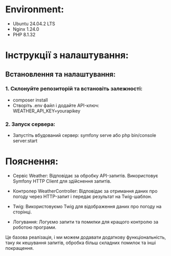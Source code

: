 # Environment:
* Ubuntu 24.04.2 LTS
* Nginx 1.24.0
* PHP 8.1.32

# Інструкції з налаштування:
## Встановлення та налаштування:

### 1. Склонуйте репозиторій та встановіть залежності:

* composer install
* Створіть .env файл і додайте API-ключ: WEATHER_API_KEY=yourapikey

### 2. Запуск сервера:
* Запустіть вбудований сервер: symfony serve або php bin/console server:start

# Пояснення:
* Сервіс Weather:
  Відповідає за обробку API-запитів. Використовує Symfony HTTP Client для здійснення запитів.

* Контролер WeatherController:
  Відповідає за отримання даних про погоду через HTTP-запит і передає результат на Twig-шаблон.

* Twig: Використовуємо Twig для відображення даних про погоду на сторінці.
* Логування: Логуємо запити та помилки для кращого контролю за роботою програми.

Це базова реалізація, і ми можем додавати додаткову функціональність,
таку як кешування запитів, обробка більш складних помилок та інші покращення.